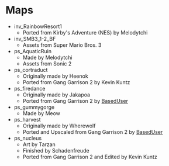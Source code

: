 # Maps
- inv\_RainbowResort1
  - Ported from Kirby's Adventure (NES) by Melodytchi
- inv\_SMB3\_1-2\_BF
  - Assets from Super Mario Bros. 3
- ps\_AquaticRuin
  - Made by Melodytchi
  - Assets from Sonic 2
- ps\_cortraduct
  - Originally made by Heenok
  - Ported from Gang Garrison 2 by Kevin Kuntz
- ps\_firedance
  - Originally made by Jakapoa
  - Ported from Gang Garrison 2 by [BasedUser](https://github.com/BasedUser)
- ps\_gummygorge
  - Made by Meow
- ps\_harvest
  - Originally made by Wherewolf
  - Ported and Upscaled from Gang Garrison 2 by [BasedUser](https://github.com/BasedUser)
- ps\_nucleus
  - Art by Tarzan
  - Finished by Schadenfreude
  - Ported from Gang Garrison 2 and Edited by Kevin Kuntz
